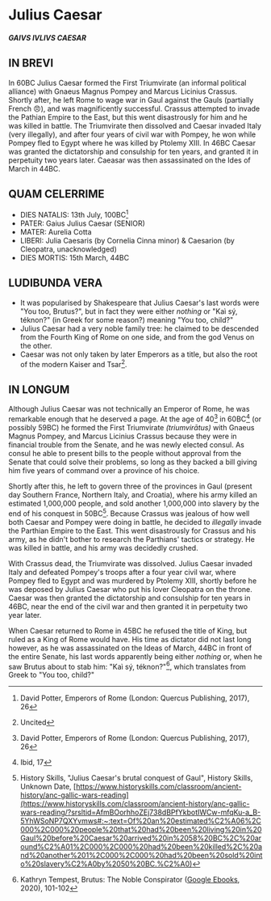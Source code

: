 # **Julius Caesar**
#### *GAIVS IVLIVS CAESAR*

## IN BREVI
In 60BC Julius Caesar formed the First Triumvirate (an informal political alliance) with Gnaeus Magnus Pompey and Marcus Licinius Crassus. Shortly after, he left Rome to wage war in Gaul against the Gauls (partially French 😠), and was magnificently successful. Crassus attempted to invade the Pathian Empire to the East, but this went disastrously for him and he was killed in battle. The Triumvirate then dissolved and Caesar invaded Italy (very illegally), and after four years of civil war with Pompey, he won while Pompey fled to Egypt where he was killed by Ptolemy XIII. In 46BC Caesar was granted the dictatorship and consulship for ten years, and granted it in perpetuity two years later. Caeasar was then assassinated on the Ides of March in 44BC.

## QUAM CELERRIME
- DIES NATALIS: 13th July, 100BC[^1]
- PATER: Gaius Julius Caesar (SENIOR)
- MATER: Aurelia Cotta
- LIBERI: Julia Caesaris (by Cornelia Cinna minor) & Caesarion (by Cleopatra, unacknowledged)
- DIES MORTIS: 15th March, 44BC

## LUDIBUNDA VERA
- It was popularised by Shakespeare that Julius Caesar's last words were "You too, Brutus?", but in fact they were either *nothing* or "Kaì sý, téknon?" (in Greek for some reason?) meaning "You too, child?"
- Julius Caesar had a very noble family tree: he claimed to be descended from the Fourth King of Rome on one side, and from the god Venus on the other.
- Caesar was not only taken by later Emperors as a title, but also the root of the modern Kaiser and Tsar[^U].

## IN LONGUM
Although Julius Caesar was not technically an Emperor of Rome, he was remarkable enough that he deserved a page. At the age of 40[^1] in 60BC[^2] (or possibly 59BC) he formed the First Triumvirate *(triumvirātus)* with Gnaeus Magnus Pompey, and Marcus Licinius Crassus because they were in financial trouble from the Senate, and he was newly elected consul. As consul he able to present bills to the people without approval from the Senate that could solve their problems, so long as they backed a bill giving him five years of command over a province of his choice.

Shortly after this, he left to govern three of the provinces in Gaul (present day Southern France, Northern Italy, and Croatia), where his army killed an estimated 1,000,000 people, and sold another 1,000,000 into slavery by the end of his conquest in 50BC[^3]. Because Crassus was jealous of how well both Caesar and Pompey were doing in battle, he decided to *illegally* invade the Parthian Empire to the East. This went disastrously for Crassus and his army, as he didn't bother to research the Parthians' tactics or strategy. He was killed in battle, and his army was decidedly crushed.

With Crassus dead, the Triumvirate was dissolved. Julius Caesar invaded Italy and defeated Pompey's troops after a four year civil war, where Pompey fled to Egypt and was murdered by Ptolemy XIII, shortly before he was deposed by Julius Caesar who put his lover Cleopatra on the throne. Caesar was then granted the dictatorship and consulship for ten years in 46BC, near the end of the civil war and then granted it in perpetuity two year later.

When Caesar returned to Rome in 45BC he refused the title of King, but ruled as a King of Rome would have. His time as dictator did not last long however, as he was assassinated on the Ideas of March, 44BC in front of the entire Senate, his last words apparently being either *nothing* or, when he saw Brutus about to stab him: "Kaì sý, téknon?"[^4], which translates from Greek to "You too, child?"

[^1]: David Potter, Emperors of Rome (London: Quercus Publishing, 2017), 26
[^2]: Ibid, 17
[^3]: History Skills, "Julius Caesar's brutal conquest of Gaul", History Skills, Unknown Date, [https://www.historyskills.com/classroom/ancient-history/anc-gallic-wars-reading](https://www.historyskills.com/classroom/ancient-history/anc-gallic-wars-reading/?srsltid=AfmBOorhhoZEj738dBPfYkbotIWCw-mfqKu-a_B-5YhWSoNP7QXYvmws#:~:text=Of%20an%20estimated%C2%A06%2C000%2C000%20people%20that%20had%20been%20living%20in%20Gaul%20before%20Caesar%20arrived%20in%2058%20BC%2C%20around%C2%A01%2C000%2C000%20had%20been%20killed%2C%20and%20another%201%2C000%2C000%20had%20been%20sold%20into%20slavery%C2%A0by%2050%20BC.%C2%A0)
[^4]: Kathryn Tempest, Brutus: The Noble Conspirator ([Google Ebooks](https://books.google.com.au/books?id=mmo3DwAAQBAJ&printsec=frontcover&source=gbs_ge_summary_r&cad=0#v=onepage&q&f=false), 2020), 101-102
[^U]: Uncited